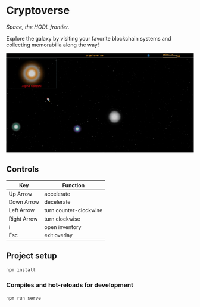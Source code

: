 # Cryptoverse

*Space, the HODL frontier.*

Explore the galaxy by visiting your favorite blockchain systems and collecting memorabilia along the way!

![Cryptoverse screenshot](https://github.com/dlom123/cryptoverse/blob/main/public/img/screenshot.png?raw=true)

## Controls

| Key | Function |
| --- | -------- |
| Up Arrow | accelerate |
| Down Arrow | decelerate |
| Left Arrow | turn counter-clockwise |
| Right Arrow | turn clockwise |
| i | open inventory |
| Esc | exit overlay |

## Project setup
```
npm install
```

### Compiles and hot-reloads for development
```
npm run serve
```
